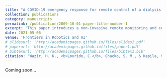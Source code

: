 ```yaml
---
title: "A COVID-19 emergency response for remote control of a dialysis machine with mobile HRI"
collection: publications
category: manuscripts
permalink: /publication/2009-10-01-paper-title-number-1
excerpt: 'This paper introduces a non-invasive remote monitoring and control system that retrofits dialysis machines with robotic manipulators, allowing healthcare workers to operate touchscreens via a live-streamed tablet or desktop interface. An accuracy evaluation and comparative user studies of touch- versus click-based modes showed similar low task loads and usability—with click interactions yielding more consistent performance—leading to proposed refinements that enhance visual fidelity and user experience.'
date: 2021-05-06
venue: 'Frontiers in Robotics and AI'
# slidesurl: 'http://academicpages.github.io/files/slides1.pdf'
# paperurl: 'http://academicpages.github.io/files/paper1.pdf'
# bibtexurl: 'http://academicpages.github.io/files/bibtex1.bib'
citation: 'Wazir, H. K., <b>Lourido, C.</b>, Chacko, S. M., & Kapila, V. (2021).  &quot;A COVID-19 emergency response for remote control of a dialysis machine with mobile HRI. &quot; <i>Frontiers in Robotics and AI</i>, 8, 612855.'
---
```

<!-- The contents above will be part of a list of publications, if the user clicks the link for the publication than the contents of section will be rendered as a full page, allowing you to provide more information about the paper for the reader. When publications are displayed as a single page, the contents of the above "citation" field will automatically be included below this section in a smaller font. -->

Coming soon...